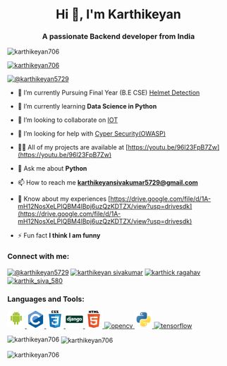 <h1 align="center">Hi 👋, I'm Karthikeyan</h1>
<h3 align="center">A passionate Backend developer from India</h3>

<p align="left"> <img src="https://komarev.com/ghpvc/?username=karthikeyan706&label=Profile%20views&color=0e75b6&style=flat" alt="karthikeyan706" /> </p>

<p align="left"> <a href="https://github.com/ryo-ma/github-profile-trophy"><img src="https://github-profile-trophy.vercel.app/?username=karthikeyan706" alt="karthikeyan706" /></a> </p>

<p align="left"> <a href="https://twitter.com/@karthikeyan5729" target="blank"><img src="https://img.shields.io/twitter/follow/@karthikeyan5729?logo=twitter&style=for-the-badge" alt="@karthikeyan5729" /></a> </p>

- 🔭 I’m currently Pursuing Final Year (B.E CSE) [Helmet Detection](https://youtu.be/96l23FpB7Zw)

- 🌱 I’m currently learning **Data Science in Python**

- 👯 I’m looking to collaborate on [IOT](https://youtu.be/9V0csSZH1cw)

- 🤝 I’m looking for help with [Cyper Security(OWASP)](karthikeyan.sivakumar@owasp.org)

- 👨‍💻 All of my projects are available at [https://youtu.be/96l23FpB7Zw](https://youtu.be/96l23FpB7Zw)

- 💬 Ask me about **Python**

- 📫 How to reach me **karthikeyansivakumar5729@gmail.com**

- 📄 Know about my experiences [https://drive.google.com/file/d/1A-mH12NosXeLPIQBM4lBpj6uzQzKDTZX/view?usp=drivesdk](https://drive.google.com/file/d/1A-mH12NosXeLPIQBM4lBpj6uzQzKDTZX/view?usp=drivesdk)

- ⚡ Fun fact **I think I am funny**

<h3 align="left">Connect with me:</h3>
<p align="left">
<a href="https://twitter.com/@karthikeyan5729" target="blank"><img align="center" src="https://raw.githubusercontent.com/rahuldkjain/github-profile-readme-generator/master/src/images/icons/Social/twitter.svg" alt="@karthikeyan5729" height="30" width="40" /></a>
<a href="https://linkedin.com/in/karthikeyan sivakumar" target="blank"><img align="center" src="https://raw.githubusercontent.com/rahuldkjain/github-profile-readme-generator/master/src/images/icons/Social/linked-in-alt.svg" alt="karthikeyan sivakumar" height="30" width="40" /></a>
<a href="https://fb.com/karthick ragahav" target="blank"><img align="center" src="https://raw.githubusercontent.com/rahuldkjain/github-profile-readme-generator/master/src/images/icons/Social/facebook.svg" alt="karthick ragahav" height="30" width="40" /></a>
<a href="https://instagram.com/karthik_siva_580" target="blank"><img align="center" src="https://raw.githubusercontent.com/rahuldkjain/github-profile-readme-generator/master/src/images/icons/Social/instagram.svg" alt="karthik_siva_580" height="30" width="40" /></a>
</p>

<h3 align="left">Languages and Tools:</h3>
<p align="left"> <a href="https://developer.android.com" target="_blank"> <img src="https://raw.githubusercontent.com/devicons/devicon/master/icons/android/android-original-wordmark.svg" alt="android" width="40" height="40"/> </a> <a href="https://www.cprogramming.com/" target="_blank"> <img src="https://raw.githubusercontent.com/devicons/devicon/master/icons/c/c-original.svg" alt="c" width="40" height="40"/> </a> <a href="https://www.w3schools.com/css/" target="_blank"> <img src="https://raw.githubusercontent.com/devicons/devicon/master/icons/css3/css3-original-wordmark.svg" alt="css3" width="40" height="40"/> </a> <a href="https://www.djangoproject.com/" target="_blank"> <img src="https://raw.githubusercontent.com/devicons/devicon/master/icons/django/django-original.svg" alt="django" width="40" height="40"/> </a> <a href="https://www.w3.org/html/" target="_blank"> <img src="https://raw.githubusercontent.com/devicons/devicon/master/icons/html5/html5-original-wordmark.svg" alt="html5" width="40" height="40"/> </a> <a href="https://opencv.org/" target="_blank"> <img src="https://www.vectorlogo.zone/logos/opencv/opencv-icon.svg" alt="opencv" width="40" height="40"/> </a> <a href="https://www.python.org" target="_blank"> <img src="https://raw.githubusercontent.com/devicons/devicon/master/icons/python/python-original.svg" alt="python" width="40" height="40"/> </a> <a href="https://www.tensorflow.org" target="_blank"> <img src="https://www.vectorlogo.zone/logos/tensorflow/tensorflow-icon.svg" alt="tensorflow" width="40" height="40"/> </a> </p>

<p><img align="left" src="https://github-readme-stats.vercel.app/api/top-langs?username=karthikeyan706&show_icons=true&locale=en&layout=compact" alt="karthikeyan706" /></p>

<p>&nbsp;<img align="center" src="https://github-readme-stats.vercel.app/api?username=karthikeyan706&show_icons=true&locale=en" alt="karthikeyan706" /></p>

<p><img align="center" src="https://github-readme-streak-stats.herokuapp.com/?user=karthikeyan706&" alt="karthikeyan706" /></p>
